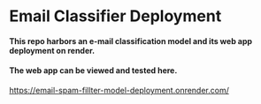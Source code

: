 # Email Classifier Deployment
#### This repo harbors an e-mail classification model and its web app deployment on render.
#### The web app can be viewed and tested here.
https://email-spam-fillter-model-deployment.onrender.com/
